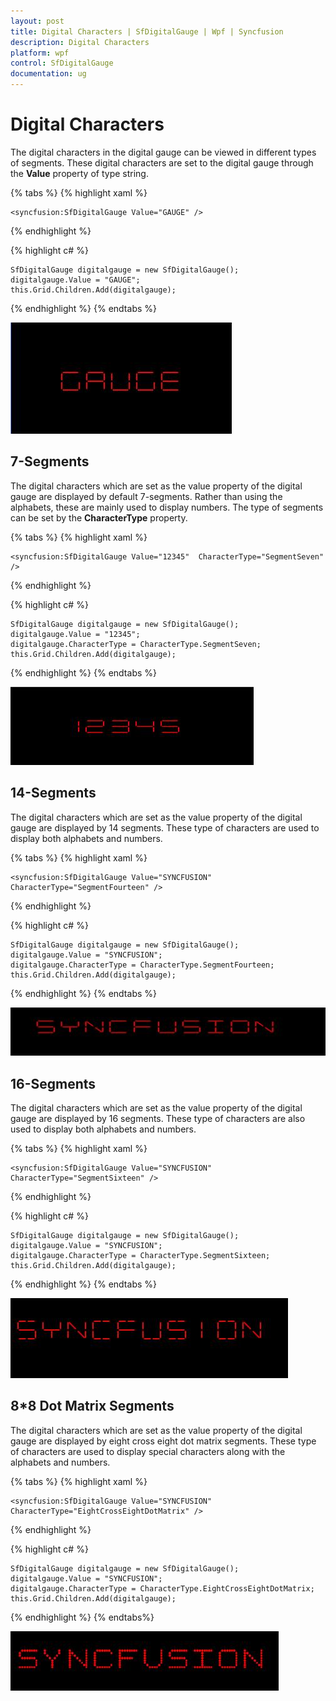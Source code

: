 ```yaml
---
layout: post
title: Digital Characters | SfDigitalGauge | Wpf | Syncfusion
description: Digital Characters 
platform: wpf
control: SfDigitalGauge
documentation: ug
---
```


# Digital Characters

The digital characters in the digital gauge can be viewed in different types of segments. These digital characters are set to the digital gauge through the **Value** property of type string.

{% tabs %}
{% highlight xaml %}

    <syncfusion:SfDigitalGauge Value="GAUGE" />    

{% endhighlight %}

{% highlight c# %}

    SfDigitalGauge digitalgauge = new SfDigitalGauge();
    digitalgauge.Value = "GAUGE";
    this.Grid.Children.Add(digitalgauge);

{% endhighlight %}
{% endtabs %}

![](Digital-Characters_images/Digital-Characters_img1.jpeg)


## 7-Segments

The digital characters which are set as the value property of the digital gauge are displayed by default 7-segments. Rather than using the alphabets, these are mainly used to display numbers. The type of segments can be set by the **CharacterType** property.

{% tabs %}
{% highlight xaml %}

    <syncfusion:SfDigitalGauge Value="12345"  CharacterType="SegmentSeven" />

{% endhighlight %}

{% highlight c# %}

    SfDigitalGauge digitalgauge = new SfDigitalGauge();
    digitalgauge.Value = "12345";
    digitalgauge.CharacterType = CharacterType.SegmentSeven;
    this.Grid.Children.Add(digitalgauge);

{% endhighlight %}
{% endtabs %}

![](Digital-Characters_images/Digital-Characters_img2.jpeg)

## 14-Segments

The digital characters which are set as the value property of the digital gauge are displayed by 14 segments. These type of characters are used to display both alphabets and numbers. 

{% tabs %}
{% highlight xaml %}

    <syncfusion:SfDigitalGauge Value="SYNCFUSION" CharacterType="SegmentFourteen" />

{% endhighlight %}

{% highlight c# %}

    SfDigitalGauge digitalgauge = new SfDigitalGauge();
    digitalgauge.Value = "SYNCFUSION";
    digitalgauge.CharacterType = CharacterType.SegmentFourteen;
    this.Grid.Children.Add(digitalgauge);

{% endhighlight %}
{% endtabs %}

![](Digital-Characters_images/Digital-Characters_img3.jpeg)

## 16-Segments

The digital characters which are set as the value property of the digital gauge are displayed by 16 segments. These type of characters are also used to display both alphabets and numbers. 

{% tabs %}
{% highlight xaml %}

    <syncfusion:SfDigitalGauge Value="SYNCFUSION" CharacterType="SegmentSixteen" />

{% endhighlight %}

{% highlight c# %}

    SfDigitalGauge digitalgauge = new SfDigitalGauge();
    digitalgauge.Value = "SYNCFUSION";
    digitalgauge.CharacterType = CharacterType.SegmentSixteen;
    this.Grid.Children.Add(digitalgauge);

{% endhighlight %}
{% endtabs %}

![](Digital-Characters_images/Digital-Characters_img4.jpeg)

## 8*8 Dot Matrix Segments

The digital characters which are set as the value property of the digital gauge are displayed by eight cross eight dot matrix segments. These type of characters are used to display special characters along with the alphabets and numbers. 

{% tabs %}
{% highlight xaml %}

    <syncfusion:SfDigitalGauge Value="SYNCFUSION" CharacterType="EightCrossEightDotMatrix" />

{% endhighlight %}

{% highlight c# %}

    SfDigitalGauge digitalgauge = new SfDigitalGauge();
    digitalgauge.Value = "SYNCFUSION";
    digitalgauge.CharacterType = CharacterType.EightCrossEightDotMatrix;
    this.Grid.Children.Add(digitalgauge);

{% endhighlight %}
{% endtabs%}

![](Digital-Characters_images/Digital-Characters_img5.jpeg)

